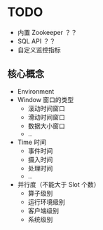 # TODO

- 内置 Zookeeper ？？
- SQL API ？？
- 自定义监控指标



## 核心概念

- Environment
- Window 窗口的类型
  - 滚动时间窗口
  - 滑动时间窗口
  - 数据大小窗口
  - ..
- Time 时间
  - 事件时间
  - 摄入时间
  - 处理时间
  - ..
- 并行度（不能大于 Slot 个数）
  - 算子级别
  - 运行环境级别
  - 客户端级别
  - 系统级别